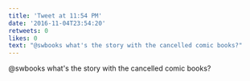 ```yaml
---
title: 'Tweet at 11:54 PM'
date: '2016-11-04T23:54:20'
retweets: 0
likes: 0
text: "@swbooks what's the story with the cancelled comic books?"
---
```

@swbooks what's the story with the cancelled comic books?
